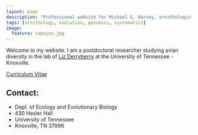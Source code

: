 ```yaml
---
layout: page
description: "Professional website for Michael G. Harvey, ornithologist and evolutionary biologist."
tags: [ornithology, evolution, genomics, systematics]
image:
  feature: tapajos.jpg
---
```


Welcome to my website. I am a postdoctoral researcher studying avian diversity in the lab of <a href="https://derryberrylab.wordpress.com/people/" target="_blank">Liz Derryberry</a> at the University of Tennessee - Knoxville.

<div markdown="0"><a href="http://mgharvey.github.io/docs/Harvey_CV_5.25.18.pdf" class="btn">Curriculum Vitae</a></div>

## Contact:

* Dept. of Ecology and Evolutionary Biology
* 430 Hesler Hall
* University of Tennessee
* Knoxville, TN 37996
